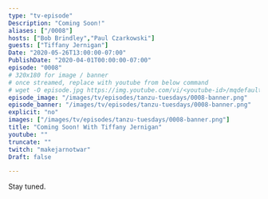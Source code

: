 ```yaml
---
type: "tv-episode"
Description: "Coming Soon!"
aliases: ["/0008"]
hosts: ["Bob Brindley","Paul Czarkowski"]
guests: ["Tiffany Jernigan"]
Date: "2020-05-26T13:00:00-07:00"
PublishDate: "2020-04-01T00:00:00-07:00"
episode: "0008"
# 320x180 for image / banner
# once streamed, replace with youtube from below command
# wget -O episode.jpg https://img.youtube.com/vi/<youtube-id>/mqdefault.jpg
episode_image: "/images/tv/episodes/tanzu-tuesdays/0008-banner.png"
episode_banner: "/images/tv/episodes/tanzu-tuesdays/0008-banner.png"
explicit: "no"
images: ["/images/tv/episodes/tanzu-tuesdays/0008-banner.png"]
title: "Coming Soon! With Tiffany Jernigan"
youtube: ""
truncate: ""
twitch: "makejarnotwar"
Draft: false

---
```


Stay tuned.